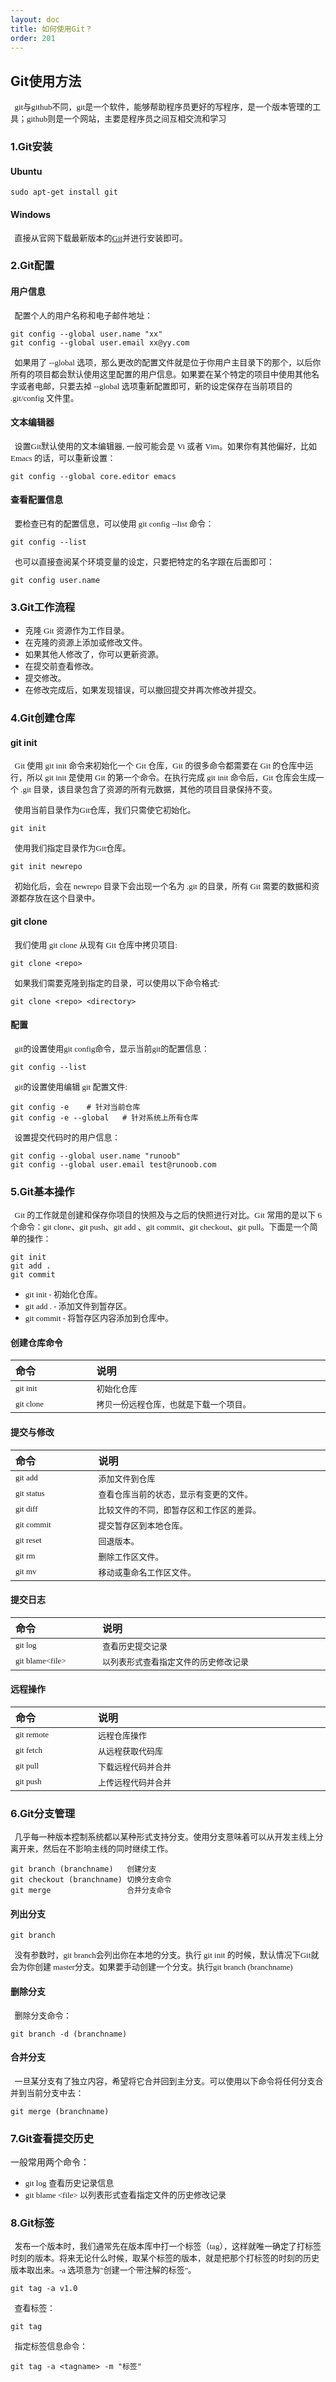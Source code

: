 ```yaml
---
layout: doc
title: 如何使用Git？
order: 201
---
```


## Git使用方法 

<font face="宋体" size=2>&nbsp;&nbsp;git与github不同，git是一个软件，能够帮助程序员更好的写程序，是一个版本管理的工具；github则是一个网站，主要是程序员之间互相交流和学习</font>

### 1.Git安装

#### Ubuntu

    sudo apt-get install git
#### Windows

<font face="宋体" size=2>&nbsp;&nbsp;直接从官网下载最新版本的[Git](https://git-scm.com/downloads)并进行安装即可。</font>  

### 2.Git配置

#### 用户信息

<font face="宋体" size=2>&nbsp;&nbsp;配置个人的用户名称和电子邮件地址：</font>  

    git config --global user.name "xx"
    git config --global user.email xx@yy.com

<font face="宋体" size=2>&nbsp;&nbsp;如果用了 --global 选项，那么更改的配置文件就是位于你用户主目录下的那个，以后你所有的项目都会默认使用这里配置的用户信息。如果要在某个特定的项目中使用其他名字或者电邮，只要去掉 --global 选项重新配置即可，新的设定保存在当前项目的 .git/config 文件里。</font>  

#### 文本编辑器

<font face="宋体" size=2>&nbsp;&nbsp;设置Git默认使用的文本编辑器, 一般可能会是 Vi 或者 Vim。如果你有其他偏好，比如 Emacs 的话，可以重新设置：</font>  

    git config --global core.editor emacs

#### 查看配置信息

<font face="宋体" size=2>&nbsp;&nbsp;要检查已有的配置信息，可以使用 git config --list 命令：</font>  

    git config --list

<font face="宋体" size=2>&nbsp;&nbsp;也可以直接查阅某个环境变量的设定，只要把特定的名字跟在后面即可：</font> 

    git config user.name

### 3.Git工作流程

+ <font face="宋体" size=2>克隆 Git 资源作为工作目录。</font>   
+ <font face="宋体" size=2>在克隆的资源上添加或修改文件。</font>   
+ <font face="宋体" size=2>如果其他人修改了，你可以更新资源。</font>   
+ <font face="宋体" size=2>在提交前查看修改。</font>   
+ <font face="宋体" size=2>提交修改。</font>   
+ <font face="宋体" size=2>在修改完成后，如果发现错误，可以撤回提交并再次修改并提交。</font>  

### 4.Git创建仓库
#### git init
<font face="宋体" size=2>&nbsp;&nbsp;Git 使用 git init 命令来初始化一个 Git 仓库，Git 的很多命令都需要在 Git 的仓库中运行，所以 git init 是使用 Git 的第一个命令。在执行完成 git init 命令后，Git 仓库会生成一个 .git 目录，该目录包含了资源的所有元数据，其他的项目目录保持不变。</font>  
 
<font face="宋体" size=2>&nbsp;&nbsp;使用当前目录作为Git仓库，我们只需使它初始化。</font>  
    
    git init

<font face="宋体" size=2>&nbsp;&nbsp;使用我们指定目录作为Git仓库。</font>  

    git init newrepo
<font face="宋体" size=2>&nbsp;&nbsp;初始化后，会在 newrepo 目录下会出现一个名为 .git 的目录，所有 Git 需要的数据和资源都存放在这个目录中。</font>  

#### git clone

<font face="宋体" size=2>&nbsp;&nbsp;我们使用 git clone 从现有 Git 仓库中拷贝项目:</font>  

    git clone <repo>

<font face="宋体" size=2>&nbsp;&nbsp;如果我们需要克隆到指定的目录，可以使用以下命令格式:</font>  

    git clone <repo> <directory>

#### 配置
<font face="宋体" size=2>&nbsp;&nbsp;git的设置使用git config命令，显示当前git的配置信息：</font> 

    git config --list

<font face="宋体" size=2>&nbsp;&nbsp;git的设置使用编辑 git 配置文件:</font> 

    git config -e    # 针对当前仓库 
    git config -e --global   # 针对系统上所有仓库

<font face="宋体" size=2>&nbsp;&nbsp;设置提交代码时的用户信息：</font> 

    git config --global user.name "runoob"
    git config --global user.email test@runoob.com

### 5.Git基本操作

<font face="宋体" size=2>&nbsp;&nbsp;Git 的工作就是创建和保存你项目的快照及与之后的快照进行对比。Git 常用的是以下 6 个命令：git clone、git push、git add 、git commit、git checkout、git pull。下面是一个简单的操作：</font>

    git init
    git add .
    git commit

+ <font face="宋体" size=2>git init - 初始化仓库。</font>
+ <font face="宋体" size=2>git add . - 添加文件到暂存区。</font>
+ <font face="宋体" size=2>git commit - 将暂存区内容添加到仓库中。</font>

#### 创建仓库命令

<style>
table th:nth-of-type(1) {
	width: 150px;
}
table th:nth-of-type(2) {
	width: 500px;
}
</style>

| 命令| 说明 | 
| :----------| :-----|
|<font face="Times New Romans" size=2>git init</font> | <font face="宋体" size=2>初始化仓库</font> | 
|<font face="Times New Romans" size=2>git clone</font> | <font face="宋体" size=2>拷贝一份远程仓库，也就是下载一个项目。</font> |  

#### 提交与修改

| 命令| 说明 | 
| :----------| :-----|
|<font face="Times New Romans" size=2>git add</font> | <font face="宋体" size=2>添加文件到仓库</font> | 
|<font face="Times New Romans" size=2>git status</font> | <font face="宋体" size=2>查看仓库当前的状态，显示有变更的文件。</font> | 
|<font face="Times New Romans" size=2>git diff</font> | <font face="宋体" size=2>比较文件的不同，即暂存区和工作区的差异。</font> | 
|<font face="Times New Romans" size=2>git commit</font> | <font face="宋体" size=2>提交暂存区到本地仓库。</font> | 
|<font face="Times New Romans" size=2>git reset</font> | <font face="宋体" size=2>回退版本。</font> | 
|<font face="Times New Romans" size=2>git rm</font> | <font face="宋体" size=2>删除工作区文件。</font> | 
|<font face="Times New Romans" size=2>git mv</font> | <font face="宋体" size=2>移动或重命名工作区文件。</font> | 

#### 提交日志

| 命令| 说明 | 
| :----------| :-----|
|<font face="Times New Romans" size=2>git log</font> | <font face="宋体" size=2>查看历史提交记录</font> | 
|<font face="Times New Romans" size=2>git blame&#60;file&#62;</font> | <font face="宋体" size=2>以列表形式查看指定文件的历史修改记录</font> | 

#### 远程操作



| 命令| 说明 | 
| :----------| :--------------|
|<font face="Times New Romans" size=2>git remote</font> | <font face="宋体" size=2>远程仓库操作</font> | 
|<font face="Times New Romans" size=2>git fetch</font> | <font face="宋体" size=2>从远程获取代码库</font> | 
|<font face="Times New Romans" size=2>git pull</font> | <font face="宋体" size=2>下载远程代码并合并</font> | 
|<font face="Times New Romans" size=2>git push</font> | <font face="宋体" size=2>上传远程代码并合并</font> | 

### 6.Git分支管理
<font face="宋体" size=2>&nbsp;&nbsp;几乎每一种版本控制系统都以某种形式支持分支。使用分支意味着可以从开发主线上分离开来，然后在不影响主线的同时继续工作。</font>

    git branch (branchname)   创建分支
    git checkout (branchname) 切换分支命令
    git merge                 合并分支命令

#### 列出分支

    git branch
<font face="宋体" size=2>&nbsp;&nbsp;没有参数时，git branch会列出你在本地的分支。执行 git init 的时候，默认情况下Git就会为你创建 master分支。如果要手动创建一个分支。执行git branch (branchname)</font>

#### 删除分支

<font face="宋体" size=2>&nbsp;&nbsp;删除分支命令：</font>

    git branch -d (branchname)

#### 合并分支

<font face="宋体" size=2>&nbsp;&nbsp;一旦某分支有了独立内容，希望将它合并回到主分支。可以使用以下命令将任何分支合并到当前分支中去：</font>

    git merge (branchname)

### 7.Git查看提交历史
一般常用两个命令：

+ <font face="Times New Romans" size=2> git log</font> <font face="宋体" size=2>查看历史记录信息</font>
+ <font face="Times New Romans" size=2>git blame &#60;file&#62; </font><font face="宋体" size=2>以列表形式查看指定文件的历史修改记录</font>


### 8.Git标签

<font face="宋体" size=2>&nbsp;&nbsp;发布一个版本时，我们通常先在版本库中打一个标签（tag），这样就唯一确定了打标签时刻的版本。将来无论什么时候，取某个标签的版本，就是把那个打标签的时刻的历史版本取出来。-a 选项意为"创建一个带注解的标签"。</font>

    git tag -a v1.0

<font face="宋体" size=2>&nbsp;&nbsp;查看标签：</font>

    git tag

<font face="宋体" size=2>&nbsp;&nbsp;指定标签信息命令：</font>

    git tag -a <tagname> -m "标签"

